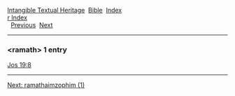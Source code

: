 [Intangible Textual Heritage](../../index)  [Bible](../index) 
[Index](index)   
[r Index](_r_)  
  [Previous](c09127)  [Next](c09129) 

------------------------------------------------------------------------

### &lt;ramath&gt; 1 entry

[Jos 19:8](../kjv/jos019.htm#008)  

------------------------------------------------------------------------

[Next: ramathaimzophim (1)](c09129)
